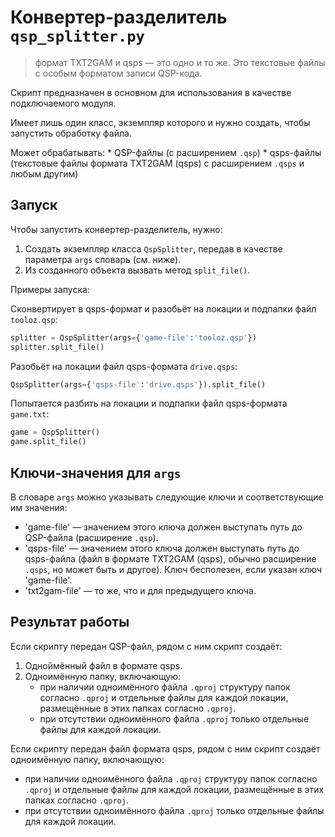 # Конвертер-разделитель `qsp_splitter.py`

> формат TXT2GAM и qsps — это одно и то же. Это текстовые файлы с особым форматом записи QSP-кода.

Скрипт предназначен в основном для использования в качестве подключаемого модуля.

Имеет лишь один класс, экземпляр которого и нужно создать, чтобы запустить обработку файла.

Может обрабатывать:
	* QSP-файлы (с расширением `.qsp`)
	* qsps-файлы (текстовые файлы формата TXT2GAM (qsps) с расширением `.qsps` и любым другим)

## Запуск

Чтобы запустить конвертер-разделитель, нужно:
1. Создать экземпляр класса `QspSplitter`, передав в качестве параметра `args` словарь (см. ниже).
2. Из созданного объекта вызвать метод `split_file()`.

Примеры запуска:

Сконвертирует в qsps-формат и разобьёт на локации и подпапки файл `tooloz.qsp`:

```python
splitter = QspSplitter(args={'game-file':'tooloz.qsp'})
splitter.split_file()
```

Разобьёт на локации файл qsps-формата `drive.qsps`:

```python
QspSplitter(args={'qsps-file':'drive.qsps'}).split_file()
```

Попытается разбить на локации и подпапки файл qsps-формата `game.txt`:

```python
game = QspSplitter()
game.split_file()
```

## Ключи-значения для `args`

В словаре `args` можно указывать следующие ключи и соответствующие им значения:

* 'game-file' — значением этого ключа должен выступать путь до QSP-файла (расширение `.qsp`).
* 'qsps-file' — значением этого ключа должен выступать путь до qsps-файла (файл в формате TXT2GAM (qsps), обычно расширение `.qsps`, но может быть и другое). Ключ бесполезен, если указан ключ 'game-file'.
* 'txt2gam-file' — то же, что и для предыдущего ключа.

## Результат работы

Если скрипту передан QSP-файл, рядом с ним скрипт создаёт:

1. Одноймённый файл в формате qsps.
2. Одноимённую папку, включающую:
	* при наличии одноимённого файла `.qproj` структуру папок согласно `.qproj` и отдельные файлы для каждой локации, размещённые в этих папках согласно `.qproj`.
	* при отсутствии одноимённого файла `.qproj` только отдельные файлы для каждой локации.

Если скрипту передан файл формата qsps, рядом с ним скрипт создаёт одноимённую папку, включающую:
* при наличии одноимённого файла `.qproj` структуру папок согласно `.qproj` и отдельные файлы для каждой локации, размещённые в этих папках согласно `.qproj`.
* при отсутствии одноимённого файла `.qproj` только отдельные файлы для каждой локации.
